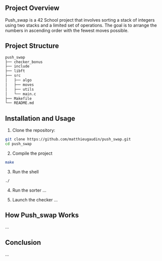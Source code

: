 ## Project Overview

Push_swap is a 42 School project that involves sorting a stack of integers using two stacks and a limited set of operations.
The goal is to arrange the numbers in ascending order with the fewest moves possible.


## Project Structure

```md
push_swap
├── checker_bonus
├── include
├── libft
├── src
│   ├── algo
│   ├── moves
│   ├── utils
│   └── main.c
├── Makefile
└── README.md 
```


## Installation and Usage

1. Clone the repository:
```bash
git clone https://github.com/matthieugaudin/push_swap.git
cd push_swap
```

2. Compile the project
```bash
make
```

3. Run the shell
```bash
./
```

4. Run the sorter
  ...

6. Launch the checker
   ...


## How Push_swap Works

...


## Conclusion

...
